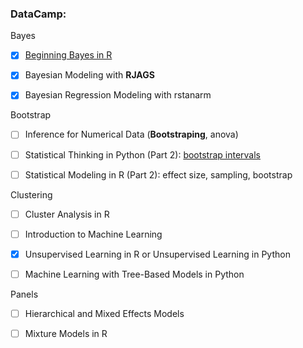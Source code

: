 ### DataCamp:


Bayes

- [x] [Beginning Bayes in R](https://campus.datacamp.com/courses/beginning-bayes-in-r/introduction-to-bayesian-thinking?ex=1)

- [x] Bayesian Modeling with **RJAGS** 

- [x] Bayesian Regression Modeling with rstanarm


Bootstrap

- [ ] Inference for Numerical Data (**Bootstraping**, anova)

- [ ] Statistical Thinking in Python (Part 2): [bootstrap intervals](https://campus.datacamp.com/courses/statistical-thinking-in-python-part-2/bootstrap-confidence-intervals?ex=4)

- [ ] Statistical Modeling in R (Part 2): effect size, sampling, bootstrap


Clustering

- [ ] Cluster Analysis in R

- [ ] Introduction to Machine Learning


- [x] Unsupervised Learning in R or Unsupervised Learning in Python

- [ ] Machine Learning with Tree-Based Models in Python




Panels 

- [ ] Hierarchical and Mixed Effects Models

- [ ] Mixture Models in R
